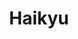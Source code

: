 ---
layout: lecteur.njk
tags : haikyu

title : Haikyu
episode : 23
saison : 4
iframe :
cc :  VostFr
    
---